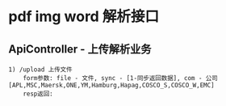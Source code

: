 # pdf img word 解析接口

## ApiController - 上传解析业务

	1) /upload 上传文件
		form参数: file - 文件, sync - [1-同步返回数据], com - 公司[APL,MSC,Maersk,ONE,YM,Hamburg,Hapag,COSCO_S,COSCO_W,EMC]
		resp返回:  
		
		
					
